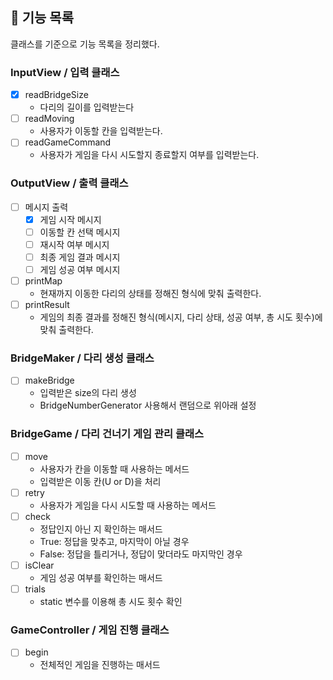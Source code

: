 ## 🚀 기능 목록

클래스를 기준으로 기능 목록을 정리했다.

### InputView / 입력 클래스

- [x] readBridgeSize
    - 다리의 길이를 입력받는다
- [ ] readMoving
    - 사용자가 이동할 칸을 입력받는다.
- [ ] readGameCommand
    - 사용자가 게임을 다시 시도할지 종료할지 여부를 입력받는다.

### OutputView / 출력 클래스

- [ ] 메시지 출력
    - [x] 게임 시작 메시지
    - [ ] 이동할 칸 선택 메시지
    - [ ] 재시작 여부 메시지
    - [ ] 최종 게임 결과 메시지
    - [ ] 게임 성공 여부 메시지
- [ ] printMap
    - 현재까지 이동한 다리의 상태를 정해진 형식에 맞춰 출력한다.
- [ ] printResult
    - 게임의 최종 결과를 정해진 형식(메시지, 다리 상태, 성공 여부, 총 시도 횟수)에 맞춰 출력한다.

### BridgeMaker / 다리 생성 클래스

- [ ] makeBridge
    - 입력받은 size의 다리 생성
    - BridgeNumberGenerator 사용해서 랜덤으로 위아래 설정

### BridgeGame / 다리 건너기 게임 관리 클래스

- [ ] move
    - 사용자가 칸을 이동할 때 사용하는 메서드
    - 입력받은 이동 칸(U or D)을 처리
- [ ] retry
    - 사용자가 게임을 다시 시도할 때 사용하는 메서드
- [ ] check
    - 정답인지 아닌 지 확인하는 매서드
    - True: 정답을 맞추고, 마지막이 아닐 경우
    - False: 정답을 틀리거나, 정답이 맞더라도 마지막인 경우
- [ ] isClear
    - 게임 성공 여부를 확인하는 매서드
- [ ] trials
    - static 변수를 이용해 총 시도 횟수 확인

### GameController / 게임 진행 클래스

- [ ] begin
    - 전체적인 게임을 진행하는 매서드